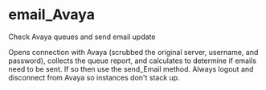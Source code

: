 # email_Avaya
Check Avaya queues and send email update

Opens connection with Avaya (scrubbed the original server, username, and password), collects the queue report, and calculates to determine if emails need to be sent. If so then use the send_Email method. Always logout and disconnect from Avaya so instances don't stack up.
